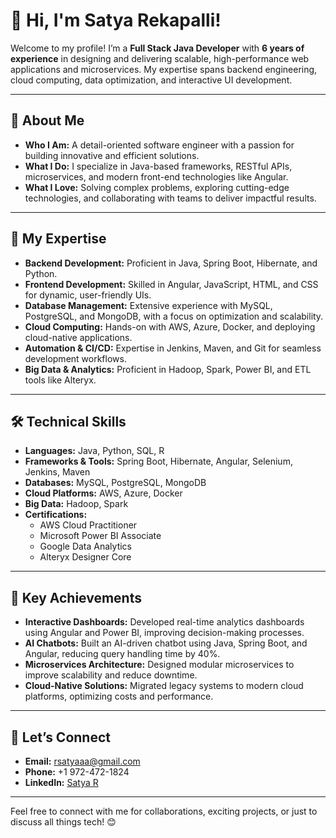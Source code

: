 # 👋 Hi, I'm Satya Rekapalli!

Welcome to my profile! I’m a **Full Stack Java Developer** with **6 years of experience** in designing and delivering scalable, high-performance web applications and microservices. My expertise spans backend engineering, cloud computing, data optimization, and interactive UI development.

---

## 🌟 About Me
- **Who I Am:** A detail-oriented software engineer with a passion for building innovative and efficient solutions.
- **What I Do:** I specialize in Java-based frameworks, RESTful APIs, microservices, and modern front-end technologies like Angular.
- **What I Love:** Solving complex problems, exploring cutting-edge technologies, and collaborating with teams to deliver impactful results.

---

## 🚀 My Expertise
- **Backend Development:** Proficient in Java, Spring Boot, Hibernate, and Python.
- **Frontend Development:** Skilled in Angular, JavaScript, HTML, and CSS for dynamic, user-friendly UIs.
- **Database Management:** Extensive experience with MySQL, PostgreSQL, and MongoDB, with a focus on optimization and scalability.
- **Cloud Computing:** Hands-on with AWS, Azure, Docker, and deploying cloud-native applications.
- **Automation & CI/CD:** Expertise in Jenkins, Maven, and Git for seamless development workflows.
- **Big Data & Analytics:** Proficient in Hadoop, Spark, Power BI, and ETL tools like Alteryx.

---

## 🛠️ Technical Skills
- **Languages:** Java, Python, SQL, R
- **Frameworks & Tools:** Spring Boot, Hibernate, Angular, Selenium, Jenkins, Maven
- **Databases:** MySQL, PostgreSQL, MongoDB
- **Cloud Platforms:** AWS, Azure, Docker
- **Big Data:** Hadoop, Spark
- **Certifications:**
  - AWS Cloud Practitioner
  - Microsoft Power BI Associate
  - Google Data Analytics
  - Alteryx Designer Core

---

## 🌟 Key Achievements
- **Interactive Dashboards:** Developed real-time analytics dashboards using Angular and Power BI, improving decision-making processes.
- **AI Chatbots:** Built an AI-driven chatbot using Java, Spring Boot, and Angular, reducing query handling time by 40%.
- **Microservices Architecture:** Designed modular microservices to improve scalability and reduce downtime.
- **Cloud-Native Solutions:** Migrated legacy systems to modern cloud platforms, optimizing costs and performance.

---

## 🤝 Let’s Connect
- **Email:** [rsatyaaa@gmail.com](mailto:rsatyaaa@gmail.com)
- **Phone:** +1 972-472-1824
- **LinkedIn:** [Satya R](http://www.linkedin.com/in/r-satyaaa)

---

Feel free to connect with me for collaborations, exciting projects, or just to discuss all things tech! 😊
